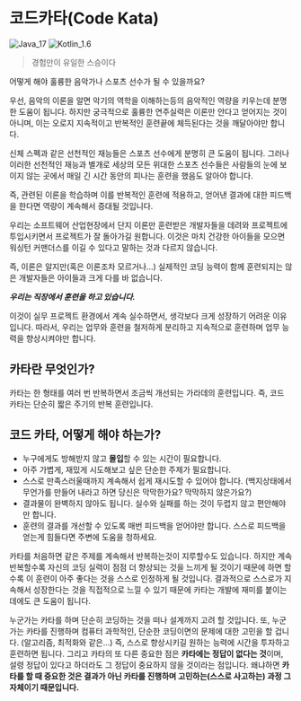 # 코드카타(Code Kata) 

![Java_17](https://img.shields.io/badge/java-17-red?logo=java)
![Kotlin_1.6](https://img.shields.io/badge/kotlin-1.6-purple?logo=kotlin)

> 경험만이 유일한 스승이다

어떻게 해야 훌륭한 음악가나 스포츠 선수가 될 수 있을까요?

우선, 음악의 이론을 알면 악기의 역학을 이해하는등의 음악적인 역량을 키우는데 분명한 도움이 됩니다. 하지만 궁극적으로 훌륭한 연주실력은 이론만 안다고 얻어지는 것이 아니며, 이는 오로지 지속적이고 반복적인 훈련끝에 체득된다는 것을 깨달아야만 합니다. 

신체 스펙과 같은 선천적인 재능들은 스포츠 선수에게 분명히 큰 도움이 됩니다. 그러나 이러한 선천적인 재능과 별개로 세상의 모든 위대한 스포츠 선수들은 사람들의 눈에 보이지 않는 곳에서 매일 긴 시간 동안의 피나는 훈련을 했음도 알아야 합니다.

즉, 관련된 이론을 학습하며 이를 반복적인 훈련에 적용하고, 얻어낸 결과에 대한 피드백을 한다면 역량이 계속해서 증대될 것입니다.

우리는 소프트웨어 산업현장에서 단지 이론만 훈련받은 개발자들을 데려와 프로젝트에 투입시키면서 프로젝트가 잘 돌아가길 원합니다. 이것은 마치 건강한 아이들을 모으면 워싱턴 커맨더스를 이길 수 있다고 말하는 것과 다르지 않습니다.

즉, 이론은 알지만(혹은 이론조차 모르거나...) 실제적인 코딩 능력이 함께 훈련되지는 않은 개발자들은 아이들과 크게 다를 바 없습니다.

***우리는 직장에서 훈련을 하고 있습니다.***

이것이 실무 프로젝트 환경에서 계속 실수하면서, 생각보다 크게 성장하기 어려운 이유입니다. 따라서, 우리는 업무와 훈련을 철저하게 분리하고 지속적으로 훈련하며 업무 능력을 향상시켜야만 합니다.

## 카타란 무엇인가?

카타는 한 형태를 여러 번 반복하면서 조금씩 개선되는 가라데의 훈련입니다. 즉, 코드 카타는 단순히 짧은 주기의 반복 훈련입니다.

## 코드 카타, 어떻게 해야 하는가?

- 누구에게도 방해받지 않고 **몰입**할 수 있는 시간이 필요합니다.
- 아주 가볍게, 재밌게 시도해보고 싶은 단순한 주제가 필요합니다.
- 스스로 만족스러울때까지 계속해서 쉽게 재시도할 수 있어야 합니다. (백지상태에서 무언가를 만들어 내라고 하면 당신은 막막한가요? 막막하지 않은가요?)
- 결과물이 완벽하지 않아도 됩니다. 실수와 실패를 하는 것이 두렵지 않고 편안해야만 합니다. 
- 훈련의 결과를 개선할 수 있도록 매번 피드백을 얻어야만 합니다. 스스로 피드백을 얻는게 힘들다면 주변에 도움을 청하세요.

카타를 처음하면 같은 주제를 계속해서 반복하는것이 지루할수도 있습니다. 하지만 계속 반복할수록 자신의 코딩 실력이 점점 더 향상되는 것을 느끼게 될 것이기 때문에 하면 할수록 이 훈련이 아주 좋다는 것을 스스로 인정하게 될 것입니다. 결과적으로 스스로가 지속해서 성장한다는 것을 직접적으로 느낄 수 있기 때문에 카타는 개발에 재미를 붙이는 데에도 큰 도움이 됩니다.

누군가는 카타를 하며 단순히 코딩하는 것을 떠나 설계까지 고려 할 것입니다. 또, 누군가는 카타를 진행하며 컴퓨터 과학적인, 단순한 코딩이면의 문제에 대한 고민을 할 겁니다. (알고리즘, 최적화와 같은...) 즉, 스스로 향상시키길 원하는 능력에 시간을 투자하고 훈련하면 됩니다. 그리고 카타의 또 다른 중요한 점은 **카타에는 정답이 없다는 것**이며, 설령 정답이 있다고 하더라도 그 정답이 중요하지 않을 것이라는 점입니다. 왜냐하면 **카타를 할 때 중요한 것은 결과가 아닌 카타를 진행하며 고민하는(스스로 사고하는) 과정 그 자체이기 때문입니다.**
